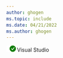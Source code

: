 ```yaml
---
author: ghogen
ms.topic: include
ms.date: 04/21/2022
ms.author: ghogen
---
```


![yes](../../media/yes-icon.png)Visual Studio